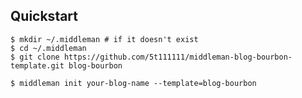 ## Quickstart

```console
$ mkdir ~/.middleman # if it doesn't exist
$ cd ~/.middleman
$ git clone https://github.com/5t111111/middleman-blog-bourbon-template.git blog-bourbon
```

```console
$ middleman init your-blog-name --template=blog-bourbon
```


